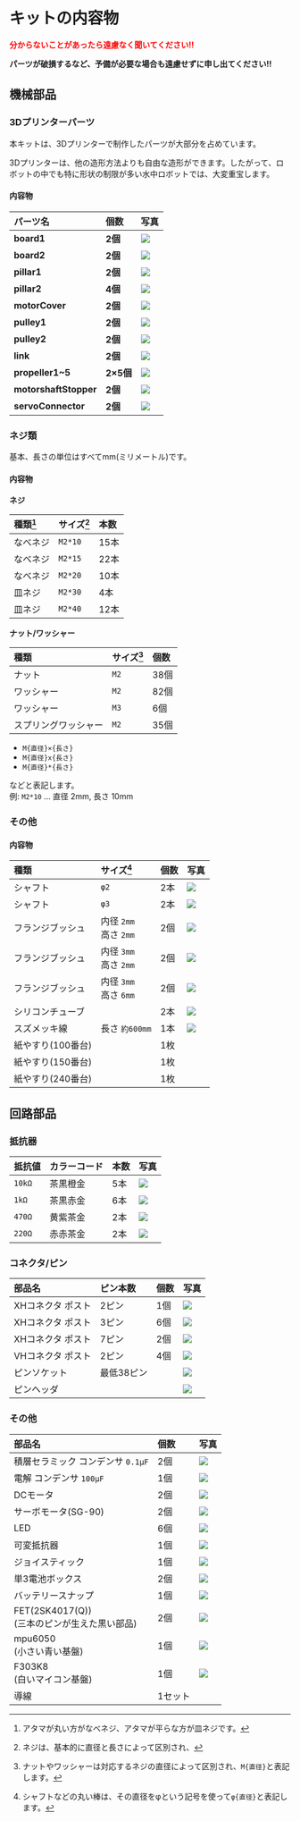 # キットの内容物
<span style="color: red; ">**分からないことがあったら遠慮なく聞いてください!!**</span>


**パーツが破損するなど、予備が必要な場合も遠慮せずに申し出てください!!**

## 機械部品
### 3Dプリンターパーツ
本キットは、3Dプリンターで制作したパーツが大部分を占めています。

3Dプリンターは、他の造形方法よりも自由な造形ができます。したがって、ロボットの中でも特に形状の制限が多い水中ロボットでは、大変重宝します。

#### 内容物
| パーツ名 | 個数 | 写真 |
| :--| :-- |:-- |
| **board1** | **2個** | <img src="./assets/part_3d_board1.jpeg" style="max-width: 300px;"> |
| **board2** | **2個** | <img src="./assets/part_3d_board2.jpeg" style="max-width: 300px;"> |
| **pillar1** | **2個** | <img src="./assets/part_3d_pillar1.jpeg" style="max-width: 300px;"> |
| **pillar2** | **4個** | <img src="./assets/part_3d_pillar2.jpeg" style="max-width: 300px;"> |
| **motorCover** | **2個** | <img src="./assets/part_3d_motorCover.jpeg" style="max-width: 300px;"> |
| **pulley1** | **2個** | <img src="./assets/part_3d_pulley1.jpeg" style="max-width: 300px;"> |
| **pulley2** | **2個** | <img src="./assets/part_3d_pulley2.jpeg" style="max-width: 300px;"> |
| **link** | **2個** | <img src="./assets/part_3d_link.jpeg" style="max-width: 300px;"> |
| **propeller1~5** | **2×5個** | <img src="./assets/part_3d_propeller1-5.jpeg" style="max-width: 300px;"> |
| **motorshaftStopper** | **2個** | <img src="./assets/part_3d_motorshaftStopper.jpeg" style="max-width: 300px;"> |
| **servoConnector** | **2個** | <img src="./assets/part_3d_servoConnector.jpeg" style="max-width: 300px;"> |

### ネジ類
基本、長さの単位はすべてmm(ミリメートル)です。

#### 内容物
**ネジ**

| 種類[^bolt_type] | サイズ[^bolt_size] | 本数 |
| :-- | :-- | :-- |
| なべネジ | `M2*10` | 15本 |
| なべネジ | `M2*15` | 22本 |
| なべネジ | `M2*20` | 10本 |
| 皿ネジ | `M2*30` | 4本 |
| 皿ネジ | `M2*40` | 12本 |

**ナット/ワッシャー**

| 種類 | サイズ[^nut_washer_size] | 個数 |
| :-- | :-- | :-- |
| ナット | `M2` | 38個 |
| ワッシャー | `M2` | 82個 |
| ワッシャー | `M3` | 6個 |
| スプリングワッシャー | `M2` | 35個 |

[^bolt_type]: アタマが丸い方がなべネジ、アタマが平らな方が皿ネジです。

[^bolt_size]: ネジは、基本的に直径と長さによって区別され、
- `M{直径}×{長さ}`
- `M{直径}x{長さ}`
- `M{直径}*{長さ}`

などと表記します。 <br>
例: `M2*10` ... 直径 2mm, 長さ 10mm

[^nut_washer_size]: ナットやワッシャーは対応するネジの直径によって区別され、`M{直径}`と表記します。

### その他
#### 内容物
| 種類 | サイズ[^shaft_size] | 個数 | 写真 |
| :-- | :-- | :-- | :-- |
| シャフト | `φ2` | 2本 | <img src="./assets/part_shaft_phi2.jpg" style="max-width: 300px;"> |
| シャフト | `φ3` | 2本 | <img src="./assets/part_shaft_phi3.jpg" style="max-width: 300px;"> |
| フランジブッシュ | 内径 `2mm` <br> 高さ `2mm` | 2個 | <img src="./assets/part_fbush_d2b2.jpg" style="max-width: 300px;"> |
| フランジブッシュ | 内径 `3mm` <br> 高さ `2mm` | 2個 | <img src="./assets/part_fbush_d3b2.jpg" style="max-width: 300px;"> |
| フランジブッシュ | 内径 `3mm` <br> 高さ `6mm` | 2個 | <img src="./assets/part_fbush_d3b6.jpg" style="max-width: 300px;"> |
| シリコンチューブ || 2本 | <img src="./assets/part_silicontube.jpg" style="max-width: 300px;"> |
| スズメッキ線 | 長さ `約600mm` | 1本 | <img src="./assets/part_tinnedwire.jpg" style="max-width: 300px;"> |
| 紙やすり(100番台) || 1枚 ||
| 紙やすり(150番台) || 1枚 ||
| 紙やすり(240番台) || 1枚 ||

[^shaft_size]: シャフトなどの丸い棒は、その直径をφという記号を使って`φ{直径}`と表記します。

## 回路部品
### 抵抗器
| 抵抗値 | カラーコード | 本数 | 写真 |
| :-- | :-- | :-- | :-- |
| `10kΩ` | 茶黒橙金 | 5本 | <img src="./assets/part_r10k.jpg" style="max-width: 300px;"> |
| `1kΩ` | 茶黒赤金 | 6本 | <img src="./assets/part_r1k.jpg" style="max-width: 300px;"> |
| `470Ω` | ⻩紫茶金 | 2本 | <img src="./assets/part_r470.jpg" style="max-width: 300px;"> |
| `220Ω` | 赤赤茶金 | 2本 | <img src="./assets/part_r220.jpg" style="max-width: 300px;"> |

### コネクタ/ピン
| 部品名 | ピン本数 | 個数 | 写真 |
| :-- | :-- | :-- | :-- |
| XHコネクタ ポスト | 2ピン | 1個 | <img src="./assets/part_xhpost_2.jpg" style="max-width: 300px;"> |
| XHコネクタ ポスト | 3ピン | 6個 | <img src="./assets/part_xhpost_3.jpg" style="max-width: 300px;"> |
| XHコネクタ ポスト | 7ピン | 2個 | <img src="./assets/part_xhpost_7.jpg" style="max-width: 300px;"> |
| VHコネクタ ポスト | 2ピン | 4個 | <img src="./assets/part_vhpost_2.jpg" style="max-width: 300px;"> |
| ピンソケット | 最低38ピン || <img src="./assets/part_pinsocket.jpg" style="max-width: 300px;"> |
| ピンヘッダ ||| <img src="./assets/part_pinheader.jpg" style="max-width: 300px;"> |

### その他
| 部品名 | 個数 | 写真 |
| :-- | :-- | :-- |
| 積層セラミック コンデンサ `0.1μF` | 2個 | <img src="./assets/part_scapacitor.jpg" style="max-width: 300px;"> |
| 電解 コンデンサ `100μF` | 1個 | <img src="./assets/part_ecapacitor.jpg" style="max-width: 300px;"> |
| DCモータ | 2個 | <img src="./assets/part_dcmotor.jpg" style="max-width: 300px;"> |
| サーボモータ(SG-90) | 2個 | <img src="./assets/part_servomotor.jpg" style="max-width: 300px;"> |
| LED | 6個 | <img src="./assets/part_led.jpg" style="max-width: 300px;"> |
| 可変抵抗器 | 1個 | <img src="./assets/part_r_variable.jpg" style="max-width: 300px;"> |
| ジョイスティック | 1個 | <img src="./assets/part_joystick.jpg" style="max-width: 300px;"> |
| 単3電池ボックス | 2個 | <img src="./assets/part_batterybox.jpg" style="max-width: 300px;"> |
| バッテリースナップ | 1個 | <img src="./assets/part_batterysnap.jpg" style="max-width: 300px;"> |
| FET(2SK4017(Q)) <br> (三本のピンが生えた黒い部品) | 2個 | <img src="./assets/part_fet.jpg" style="max-width: 300px;"> |
| mpu6050 <br> (小さい青い基盤) | 1個 | <img src="./assets/part_gyacmeter.jpg" style="max-width: 300px;"> |
| F303K8 <br> (白いマイコン基盤) | 1個 | <img src="./assets/part_f303k8.jpg" style="max-width: 300px;"> |
| 導線 | 1セット |
